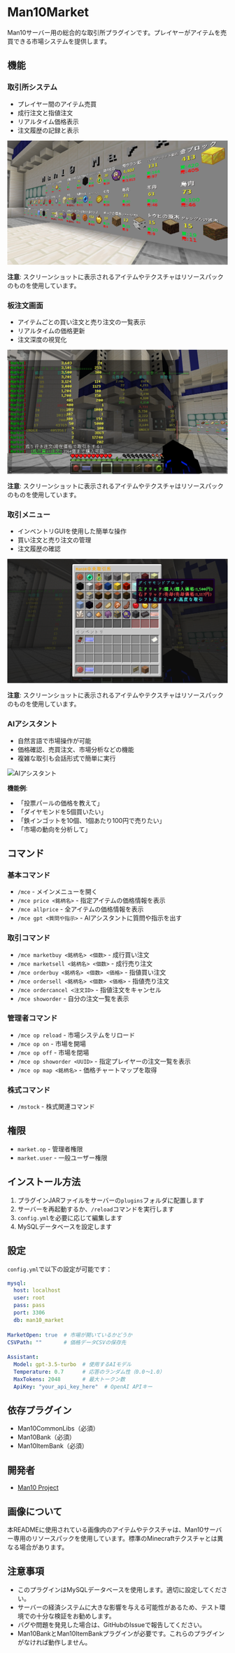 # Man10Market

Man10サーバー用の総合的な取引所プラグインです。プレイヤーがアイテムを売買できる市場システムを提供します。

## 機能

### 取引所システム
- プレイヤー間のアイテム売買
- 成行注文と指値注文
- リアルタイム価格表示
- 注文履歴の記録と表示

![取引所システム](./images/market_system.png)

**注意**: スクリーンショットに表示されるアイテムやテクスチャはリソースパックのものを使用しています。

### 板注文画面
- アイテムごとの買い注文と売り注文の一覧表示
- リアルタイムの価格更新
- 注文深度の視覚化

![板注文画面](./images/order_book.png)

**注意**: スクリーンショットに表示されるアイテムやテクスチャはリソースパックのものを使用しています。

### 取引メニュー
- インベントリGUIを使用した簡単な操作
- 買い注文と売り注文の管理
- 注文履歴の確認

![取引メニュー](./images/trading_menu.png)

**注意**: スクリーンショットに表示されるアイテムやテクスチャはリソースパックのものを使用しています。

### AIアシスタント
- 自然言語で市場操作が可能
- 価格確認、売買注文、市場分析などの機能
- 複雑な取引も会話形式で簡単に実行

![AIアシスタント](./images/market_assistant.gif)

**機能例**:
- 「投票パールの価格を教えて」
- 「ダイヤモンドを5個買いたい」
- 「鉄インゴットを10個、1個あたり100円で売りたい」
- 「市場の動向を分析して」

## コマンド

### 基本コマンド
- `/mce` - メインメニューを開く
- `/mce price <銘柄名>` - 指定アイテムの価格情報を表示
- `/mce allprice` - 全アイテムの価格情報を表示
- `/mce gpt <質問や指示>` - AIアシスタントに質問や指示を出す

### 取引コマンド
- `/mce marketbuy <銘柄名> <個数>` - 成行買い注文
- `/mce marketsell <銘柄名> <個数>` - 成行売り注文
- `/mce orderbuy <銘柄名> <個数> <価格>` - 指値買い注文
- `/mce ordersell <銘柄名> <個数> <価格>` - 指値売り注文
- `/mce ordercancel <注文ID>` - 指値注文をキャンセル
- `/mce showorder` - 自分の注文一覧を表示

### 管理者コマンド
- `/mce op reload` - 市場システムをリロード
- `/mce op on` - 市場を開場
- `/mce op off` - 市場を閉場
- `/mce op showorder <UUID>` - 指定プレイヤーの注文一覧を表示
- `/mce op map <銘柄名>` - 価格チャートマップを取得

### 株式コマンド
- `/mstock` - 株式関連コマンド

## 権限
- `market.op` - 管理者権限
- `market.user` - 一般ユーザー権限

## インストール方法

1. プラグインJARファイルをサーバーの`plugins`フォルダに配置します
2. サーバーを再起動するか、`/reload`コマンドを実行します
3. `config.yml`を必要に応じて編集します
4. MySQLデータベースを設定します

## 設定

`config.yml`で以下の設定が可能です：

```yaml
mysql:
  host: localhost
  user: root
  pass: pass
  port: 3306
  db: man10_market

MarketOpen: true  # 市場が開いているかどうか
CSVPath: ""       # 価格データCSVの保存先

Assistant:
  Model: gpt-3.5-turbo  # 使用するAIモデル
  Temperature: 0.7      # 応答のランダム性（0.0〜1.0）
  MaxTokens: 2048       # 最大トークン数
  ApiKey: "your_api_key_here"  # OpenAI APIキー
```

## 依存プラグイン

- Man10CommonLibs（必須）
- Man10Bank（必須）
- Man10ItemBank（必須）

## 開発者

- [Man10 Project](https://man10.red)

## 画像について

本READMEに使用されている画像内のアイテムやテクスチャは、Man10サーバー専用のリソースパックを使用しています。標準のMinecraftテクスチャとは異なる場合があります。

## 注意事項

- このプラグインはMySQLデータベースを使用します。適切に設定してください。
- サーバーの経済システムに大きな影響を与える可能性があるため、テスト環境での十分な検証をお勧めします。
- バグや問題を発見した場合は、GitHubのIssueで報告してください。
- Man10BankとMan10ItemBankプラグインが必要です。これらのプラグインがなければ動作しません。
